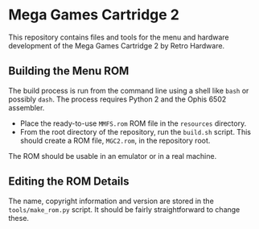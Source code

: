 # Mega Games Cartridge 2

This repository contains files and tools for the menu and hardware development
of the Mega Games Cartridge 2 by Retro Hardware.

## Building the Menu ROM

The build process is run from the command line using a shell like `bash` or
possibly `dash`. The process requires Python 2 and the Ophis 6502 assembler.

 * Place the ready-to-use `MMFS.rom` ROM file in the `resources` directory.
 * From the root directory of the repository, run the `build.sh` script.
   This should create a ROM file, `MGC2.rom`, in the repository root.

The ROM should be usable in an emulator or in a real machine.

## Editing the ROM Details

The name, copyright information and version are stored in the
`tools/make_rom.py` script. It should be fairly straightforward to change
these.
